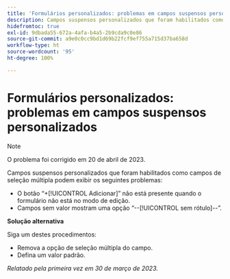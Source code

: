 ```yaml
---
title: 'Formulários personalizados: problemas em campos suspensos personalizados'
description: Campos suspensos personalizados que foram habilitados como campos de seleção múltipla podem exibir esses problemas.
hidefromtoc: true
exl-id: 9dbada55-672a-4afa-b4a5-2b9cda9c0e86
source-git-commit: a9e0c0cc9bd1d69b22fcf9ef755a715d37ba658d
workflow-type: ht
source-wordcount: '95'
ht-degree: 100%

---
```


# Formulários personalizados: problemas em campos suspensos personalizados

>[!NOTE]
>
>O problema foi corrigido em 20 de abril de 2023.

Campos suspensos personalizados que foram habilitados como campos de seleção múltipla podem exibir os seguintes problemas:

* O botão “+[!UICONTROL Adicionar]” não está presente quando o formulário não está no modo de edição.
* Campos sem valor mostram uma opção “--[!UICONTROL sem rótulo]--”.

**Solução alternativa**

Siga um destes procedimentos:

* Remova a opção de seleção múltipla do campo.
* Defina um valor padrão.

_Relatado pela primeira vez em 30 de março de 2023._
